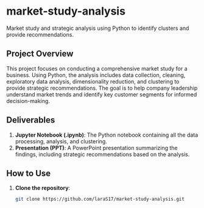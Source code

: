 # market-study-analysis
Market study and strategic analysis using Python to identify clusters and provide recommendations.

## Project Overview

This project focuses on conducting a comprehensive market study for a business. Using Python, the analysis includes data collection, cleaning, exploratory data analysis, dimensionality reduction, and clustering to provide strategic recommendations. The goal is to help company leadership understand market trends and identify key customer segments for informed decision-making.

## Deliverables

1. **Jupyter Notebook (.ipynb)**: The Python notebook containing all the data processing, analysis, and clustering.
2. **Presentation (PPT)**: A PowerPoint presentation summarizing the findings, including strategic recommendations based on the analysis.

## How to Use

1. **Clone the repository**:
   ```bash
   git clone https://github.com/laraS17/market-study-analysis.git

